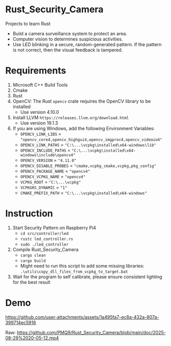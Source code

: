 # Rust_Security_Camera
Projects to learn Rust
- Build a camera surveillance system to protect an area.
- Computer vision to determines suspicious activities.
- Use LED blinking in a secure, random-generated pattern. If the pattern is not correct, then the visual feedback is tampered.

# Requirements
1. Microsoft C++ Build Tools
2. Cmake
3. Rust
4. OpenCV: The Rust `opencv` crate requires the OpenCV library to be installed
    - Use version 4.10.0
5. Install LLVM `https://releases.llvm.org/download.html`
    - Use version 19.1.3
6. If you are using Windows, add the following Environment Variables:
    - `OPENCV_LINK_LIBS` = `"opencv_core4,opencv_highgui4,opencv_imgproc4,opencv_videoio4"`
    - `OPENCV_LINK_PATHS` = `"C:\...\vcpkg\installed\x64-windows\lib"`
    - `OPENCV_INCLUDE_PATHS` = `"C:\...\vcpkg\installed\x64-windows\include\opencv4"`
    - `OPENCV_VERSION` = `"4.11.0"`
    - `OPENCV_DISABLE_PROBES` = `"cmake,vcpkg_cmake,vcpkg,pkg_config"`
    - `OPENCV_PACKAGE_NAME` = `"opencv4"`
    - `OPENCV_VCPKG_NAME` = `"opencv4"`
    - `VCPKG_ROOT` = `"C:\...\vcpkg"`
    - `VCPKGRS_DYNAMIC` = `"1"`
    - `CMAKE_PREFIX_PATH` = `"C:\...\vcpkg\installed\x64-windows"`

# Instruction

1. Start Security Pattern on Raspberry Pi4
    - `cd src/controller/led`
    - `rustc led_controller.rs`
    - `sudo ./led_controller`
2. Compile Rust_Security_Camera
    - `cargo clean`
    - `cargo build`
    - Might need to run this script to add some missing libraries: `.\utils\copy_dll_files_from_vcpkg_to_target.bat`
3. Wait for the program to self calibrate, please ensure consistent lighting for the best result

# Demo

https://github.com/user-attachments/assets/1a495fa7-ec8a-432a-807a-399714ec5916

Raw: https://github.com/PMQ9/Rust_Security_Camera/blob/main/doc/2025-08-29%2020-05-12.mp4




